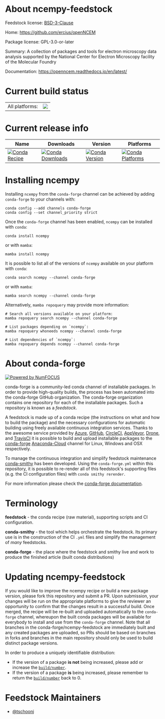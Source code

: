 About ncempy-feedstock
======================

Feedstock license: [BSD-3-Clause](https://github.com/conda-forge/ncempy-feedstock/blob/main/LICENSE.txt)

Home: https://github.com/ercius/openNCEM

Package license: GPL-3.0-or-later

Summary: A collection of packages and tools for electron microscopy data analysis supported by the National Center for Electron Microscopy facility of the Molecular Foundry

Documentation: https://openncem.readthedocs.io/en/latest/

Current build status
====================


<table><tr><td>All platforms:</td>
    <td>
      <a href="https://dev.azure.com/conda-forge/feedstock-builds/_build/latest?definitionId=8673&branchName=main">
        <img src="https://dev.azure.com/conda-forge/feedstock-builds/_apis/build/status/ncempy-feedstock?branchName=main">
      </a>
    </td>
  </tr>
</table>

Current release info
====================

| Name | Downloads | Version | Platforms |
| --- | --- | --- | --- |
| [![Conda Recipe](https://img.shields.io/badge/recipe-ncempy-green.svg)](https://anaconda.org/conda-forge/ncempy) | [![Conda Downloads](https://img.shields.io/conda/dn/conda-forge/ncempy.svg)](https://anaconda.org/conda-forge/ncempy) | [![Conda Version](https://img.shields.io/conda/vn/conda-forge/ncempy.svg)](https://anaconda.org/conda-forge/ncempy) | [![Conda Platforms](https://img.shields.io/conda/pn/conda-forge/ncempy.svg)](https://anaconda.org/conda-forge/ncempy) |

Installing ncempy
=================

Installing `ncempy` from the `conda-forge` channel can be achieved by adding `conda-forge` to your channels with:

```
conda config --add channels conda-forge
conda config --set channel_priority strict
```

Once the `conda-forge` channel has been enabled, `ncempy` can be installed with `conda`:

```
conda install ncempy
```

or with `mamba`:

```
mamba install ncempy
```

It is possible to list all of the versions of `ncempy` available on your platform with `conda`:

```
conda search ncempy --channel conda-forge
```

or with `mamba`:

```
mamba search ncempy --channel conda-forge
```

Alternatively, `mamba repoquery` may provide more information:

```
# Search all versions available on your platform:
mamba repoquery search ncempy --channel conda-forge

# List packages depending on `ncempy`:
mamba repoquery whoneeds ncempy --channel conda-forge

# List dependencies of `ncempy`:
mamba repoquery depends ncempy --channel conda-forge
```


About conda-forge
=================

[![Powered by
NumFOCUS](https://img.shields.io/badge/powered%20by-NumFOCUS-orange.svg?style=flat&colorA=E1523D&colorB=007D8A)](https://numfocus.org)

conda-forge is a community-led conda channel of installable packages.
In order to provide high-quality builds, the process has been automated into the
conda-forge GitHub organization. The conda-forge organization contains one repository
for each of the installable packages. Such a repository is known as a *feedstock*.

A feedstock is made up of a conda recipe (the instructions on what and how to build
the package) and the necessary configurations for automatic building using freely
available continuous integration services. Thanks to the awesome service provided by
[Azure](https://azure.microsoft.com/en-us/services/devops/), [GitHub](https://github.com/),
[CircleCI](https://circleci.com/), [AppVeyor](https://www.appveyor.com/),
[Drone](https://cloud.drone.io/welcome), and [TravisCI](https://travis-ci.com/)
it is possible to build and upload installable packages to the
[conda-forge](https://anaconda.org/conda-forge) [Anaconda-Cloud](https://anaconda.org/)
channel for Linux, Windows and OSX respectively.

To manage the continuous integration and simplify feedstock maintenance
[conda-smithy](https://github.com/conda-forge/conda-smithy) has been developed.
Using the ``conda-forge.yml`` within this repository, it is possible to re-render all of
this feedstock's supporting files (e.g. the CI configuration files) with ``conda smithy rerender``.

For more information please check the [conda-forge documentation](https://conda-forge.org/docs/).

Terminology
===========

**feedstock** - the conda recipe (raw material), supporting scripts and CI configuration.

**conda-smithy** - the tool which helps orchestrate the feedstock.
                   Its primary use is in the construction of the CI ``.yml`` files
                   and simplify the management of *many* feedstocks.

**conda-forge** - the place where the feedstock and smithy live and work to
                  produce the finished article (built conda distributions)


Updating ncempy-feedstock
=========================

If you would like to improve the ncempy recipe or build a new
package version, please fork this repository and submit a PR. Upon submission,
your changes will be run on the appropriate platforms to give the reviewer an
opportunity to confirm that the changes result in a successful build. Once
merged, the recipe will be re-built and uploaded automatically to the
`conda-forge` channel, whereupon the built conda packages will be available for
everybody to install and use from the `conda-forge` channel.
Note that all branches in the conda-forge/ncempy-feedstock are
immediately built and any created packages are uploaded, so PRs should be based
on branches in forks and branches in the main repository should only be used to
build distinct package versions.

In order to produce a uniquely identifiable distribution:
 * If the version of a package **is not** being increased, please add or increase
   the [``build/number``](https://docs.conda.io/projects/conda-build/en/latest/resources/define-metadata.html#build-number-and-string).
 * If the version of a package **is** being increased, please remember to return
   the [``build/number``](https://docs.conda.io/projects/conda-build/en/latest/resources/define-metadata.html#build-number-and-string)
   back to 0.

Feedstock Maintainers
=====================

* [@tschoonj](https://github.com/tschoonj/)

